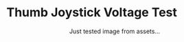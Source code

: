 # Thumb Joystick Voltage Test

<p align="center">
	Just tested image from assets...
	<!--- <img src="https://github.com/MageMCU/MCU-Algorithms/blob/assets/arduino_uno_atmega328p.jpg" width="400" /> --->
</p>
